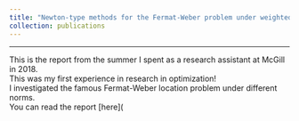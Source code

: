 ```yaml
---
title: "Newton-type methods for the Fermat-Weber problem under weighted euclidean norms"
collection: publications
---
```


---

This is the report from the summer I spent as a research assistant at McGill in 2018.\
This was my first experience in research in optimization!\
I investigated the famous Fermat-Weber location problem under different norms.\
You can read the report [here](
